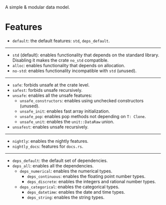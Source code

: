A simple & modular data model.

# Features

- `default`: the default features: `std`, `deps_default`.
----

- `std` (default): enables functionality that depends on the standard library.
  Disabling it makes the crate `no_std` compatible.
- `alloc`: enables functionality that depends on allocation.
- `no-std`: enables functionality incompatible with `std` (unused).

---

- `safe`: forbids unsafe at the crate level.
- `safest`: forbids unsafe recursively.
- `unsafe`: enables all the unsafe features:
  - `unsafe_constructors`: enables using unchecked constructors (unused).
  - `unsafe_init`: enables fast array initialization.
  - `unsafe_pop`: enables pop methods not depending on `T: Clone`.
  - `unsafe_unit`: enables the `unit::DataRaw` union.
- `unsafest`: enables unsafe recursively.

---

- `nightly`: enables the nightly features.
- `nightly_docs`: features for `docs.rs`.

---

- `deps_default`: the default set of dependencies.
- `deps_all`: enables all the dependencies.
  - `deps_numerical`: enables the numerical types.
    - `deps_continuous`: enables the floating point number types.
    - `deps_discrete`: enables the integers and rational number types.
  - `deps_categorical`: enables the categorical types.
    - `deps_datetime`: enables the date and time types.
    - `deps_string`: enables the string types.
